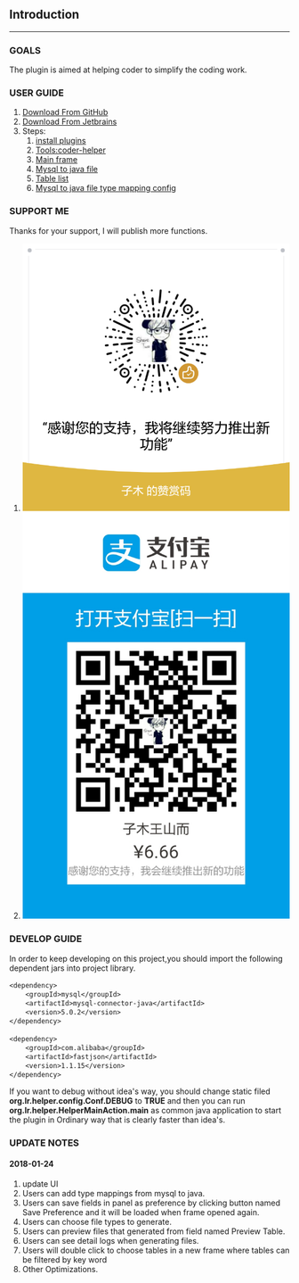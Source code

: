 ## Introduction

***

### GOALS

The plugin is aimed at helping coder to simplify the coding work.

### USER GUIDE

1. [Download From GitHub](https://github.com/zimuwse/coder-helper/blob/master/product/coder-helper.zip)
2. [Download From Jetbrains](https://plugins.jetbrains.com/plugin/10400-coder-helper)
3. Steps:
    1. [install plugins](https://github.com/zimuwse/coder-helper/blob/master/product/step1.png)
    2. [Tools:coder-helper](https://github.com/zimuwse/coder-helper/blob/master/product/step2.png)
    3. [Main frame](https://github.com/zimuwse/coder-helper/blob/master/product/step3.png)
    4. [Mysql to java file](https://github.com/zimuwse/coder-helper/blob/master/product/step4.png)
    5. [Table list](https://github.com/zimuwse/coder-helper/blob/master/product/step5.png)
    5. [Mysql to java file type mapping config](https://github.com/zimuwse/coder-helper/blob/master/product/step6.png)


### SUPPORT ME
Thanks for your support, I will publish more functions.
1. ![WeChatPay](https://github.com/zimuwse/coder-helper/blob/master/product/wechat.png)
2. ![AliPay](https://github.com/zimuwse/coder-helper/blob/master/product/alipay.jpg)


### DEVELOP GUIDE

In order to keep developing on this project,you should import the following dependent jars into project library.

```
<dependency>
    <groupId>mysql</groupId>
    <artifactId>mysql-connector-java</artifactId>
    <version>5.0.2</version>
</dependency>

<dependency>
    <groupId>com.alibaba</groupId>
    <artifactId>fastjson</artifactId>
    <version>1.1.15</version>
</dependency>
```

If you want to debug without idea's way, you should change static filed
 **org.lr.helper.config.Conf.DEBUG**
 to
  **TRUE**
 and then you can run 
**org.lr.helper.HelperMainAction.main**
 as common java application to start the plugin 
 in Ordinary way that is clearly faster than idea's.

### UPDATE NOTES
#### 2018-01-24
1. update UI
2. Users can add type mappings from mysql to java.
3. Users can save fields in panel as preference by clicking button named Save Preference and it will be loaded when frame opened again.
4. Users can choose file types to generate.
5. Users can preview files that generated from field named Preview Table.
6. Users can see detail logs when generating files.
7. Users will double click to choose tables in a new frame where tables can be filtered by key word
8. Other Optimizations.
